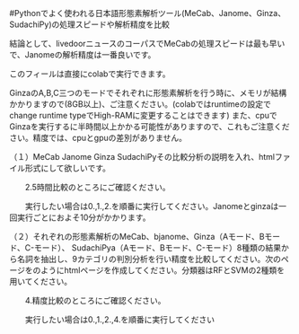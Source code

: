 #Pythonでよく使われる日本語形態素解析ツール(MeCab、Janome、Ginza、SudachiPy)の処理スピードや解析精度を比較

結論として、livedoorニュースのコーパスでMeCabの処理スピードは最も早いで、Janomeの解析精度は一番良いです。

このフィールは直接にcolabで実行できます。

GinzaのA,B,C三つのモードでそれぞれに形態素解析を行う時に、メモリが結構かかりますので(8GB以上)、ご注意ください。(colabではruntimeの設定でchange runtime typeでHigh-RAMに変更することはできます) また、cpuでGinzaを実行するに半時間以上かかる可能性がありますので、これもご注意ください。精度では、cpuとgpuの差別がありません。

（１）MeCab Janome Ginza SudachiPyその比較分析の説明を入れ、htmlファイル形式にして欲しいです。

　　2.5時間比較のところにご確認ください。

　　実行したい場合は0.,1.,2.を順番に実行してください。Janomeとginzaは一回実行ごとにおよそ10分がかかります。

（２）それぞれの形態素解析のMeCab、bjanome、Ginza（Aモード、Bモード、C-モード）、 SudachiPya（Aモード、Bモード、C-モード）8種類の結果から名詞を抽出し、9カテゴリの判別分析を行い精度を比較してください。次のページをのようにhtmlページを作成してください。分類器はRFとSVMの2種類を用いてください。

　　4.精度比較のところにご確認ください。

　　実行したい場合は0.,1.,2.,4.を順番に実行してください
